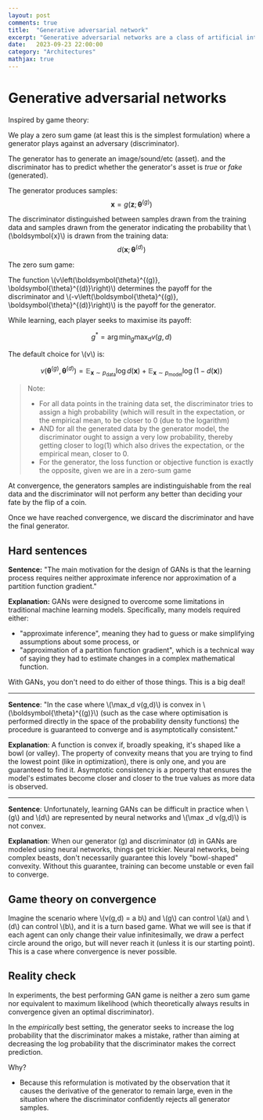 ```yaml
---
layout: post
comments: true
title:  "Generative adversarial network"
excerpt: "Generative adversarial networks are a class of artificial intelligence algorithms used in unsupervised machine learning, implemented by a system of two neural networks contesting with each other in a game."
date:   2023-09-23 22:00:00
category: "Architectures"
mathjax: true
---
```



# Generative adversarial networks



Inspired by game theory: 

We play a zero sum game (at least this is the simplest formulation) where a generator plays against an adversary (discriminator).

The generator has to generate an image/sound/etc (asset). and the discriminator has to predict whether the generator's asset is *true* or *fake* (generated).



The generator produces samples:
$$
\boldsymbol{x} = g(\boldsymbol{z};\boldsymbol{\theta}^{(g)})
$$


The discriminator distinguished between samples drawn from the training data and samples drawn from the generator indicating the probability that \\(\boldsymbol{x}\\) is drawn from the training data:
$$
d(\boldsymbol{x};\boldsymbol{\theta}^{(d)})
$$


The zero sum game:

The function \\(v\left(\boldsymbol{\theta}^{(g)}, \boldsymbol{\theta}^{(d)}\right)\\)  determines the payoff for the discriminator and \\(-v\left(\boldsymbol{\theta}^{(g)}, \boldsymbol{\theta}^{(d)}\right)\\) is the payoff for the generator.

While learning, each player seeks to maximise its payoff:

$$
g^* = \arg \min_g \max_d v(g,d)
$$

The default choice for \\(v\\) is:

$$
v\left(\boldsymbol{\theta}^{(g)}, \boldsymbol{\theta}^{(d)}\right) = \mathbb{E}_{\textbf{x} \sim p_{\text{data} }} \log d(\boldsymbol{x}) + \mathbb{E}_{\textbf{x}\sim p_{\text{model} }}\log(1-d(\boldsymbol{x}))
$$


> Note: 
>
> - For all data points in the training data set, the discriminator tries to assign a high probability (which will result in the expectation, or the empirical mean, to be closer to 0 (due to the logarithm) 
> - AND for all the generated data by the generator model, the discriminator ought to assign a very low probability, thereby getting closer to log(1) which also drives the expectation, or the empirical mean, closer to 0.  
> - For the generator, the loss function or objective function is exactly the opposite, given we are in a zero-sum game



At convergence, the generators samples are indistinguishable from the real data and the discriminator will not perform any better than deciding your fate by the flip of a coin.

Once we have reached convergence, we discard the discriminator and have the final generator.



## Hard sentences

**Sentence:** "The main motivation for the design of GANs is that the learning process requires neither approximate inference nor approximation of a partition function gradient."

**Explanation:** GANs were designed to overcome some limitations in traditional machine learning models. Specifically, many models required either:

- "approximate inference", meaning they had to guess or make simplifying assumptions about some process, or
- "approximation of a partition function gradient", which is a technical way of saying they had to estimate changes in a complex mathematical function.

With GANs, you don't need to do either of those things. This is a big deal!

---

**Sentence**: "In the case where \\(\max_d v(g,d)\\) is convex in \\(\boldsymbol{\theta}^{(g)}\\) (such as the case where optimisation is performed directly in the space of the probability density functions) the procedure is guaranteed to converge and is asymptotically consistent."

**Explanation**: A function is convex if, broadly speaking, it's shaped like a bowl (or valley). The property of convexity means that you are trying to find the lowest point (like in optimization), there is only one, and you are guaranteed to find it. Asymptotic consistency is a property that ensures the model's estimates become closer and closer to the true values as more data is observed.

---

**Sentence**: Unfortunately, learning GANs can be difficult in practice when \\(g\\) and \\(d\\) are represented by neural networks and \\(\max _d v(g,d)\\) is not convex.

**Explanation**: When our generator (g) and discriminator (d) in GANs are modeled using neural networks, things get trickier. Neural networks, being complex beasts, don't necessarily guarantee this lovely "bowl-shaped" convexity. Without this guarantee, training can become unstable or even fail to converge.

## Game theory on convergence

Imagine the scenario where \\(v(g,d) = a b\\) and \\(g\\) can control \\(a\\) and \\(d\\) can control \\(b\\), and it is a turn based game. What we will see is that if each agent can only change their value infinitesimally, we draw a perfect circle around the origo, but will never reach it (unless it is our starting point). This is a case where convergence is never possible. 

## Reality check

In experiments, the best performing GAN game is neither a zero sum game nor equivalent to maximum likelihood (which theoretically always results in convergence given an optimal discriminator).

In the *empirically* best setting, the generator seeks to increase the log probability that the discriminator makes a mistake, rather than aiming at decreasing the log probability that the discriminator makes the correct prediction.

Why?

- Because this reformulation is motivated by the observation that it causes the derivative of the generator to remain large, even in the situation where the discriminator confidently rejects all generator samples.

